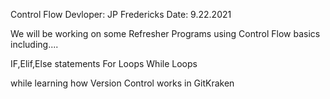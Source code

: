 Control Flow
Devloper: JP Fredericks
Date: 9.22.2021

We will be working on some Refresher Programs using Control Flow basics including....

IF,Elif,Else statements
For Loops 
While Loops

while learning how Version Control works in GitKraken

